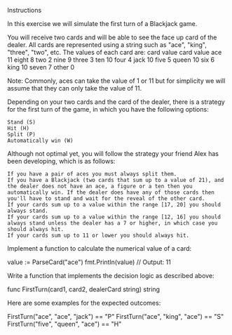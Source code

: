 Instructions

In this exercise we will simulate the first turn of a Blackjack game.

You will receive two cards and will be able to see the face up card of the dealer. All cards are represented using a string such as "ace", "king", "three", "two", etc. The values of each card are:
card 	value 	card 	value
ace 	11 	eight 	8
two 	2 	nine 	9
three 	3 	ten 	10
four 	4 	jack 	10
five 	5 	queen 	10
six 	6 	king 	10
seven 	7 	other 	0

Note: Commonly, aces can take the value of 1 or 11 but for simplicity we will assume that they can only take the value of 11.

Depending on your two cards and the card of the dealer, there is a strategy for the first turn of the game, in which you have the following options:

    Stand (S)
    Hit (H)
    Split (P)
    Automatically win (W)

Although not optimal yet, you will follow the strategy your friend Alex has been developing, which is as follows:

    If you have a pair of aces you must always split them.
    If you have a Blackjack (two cards that sum up to a value of 21), and the dealer does not have an ace, a figure or a ten then you automatically win. If the dealer does have any of those cards then you'll have to stand and wait for the reveal of the other card.
    If your cards sum up to a value within the range [17, 20] you should always stand.
    If your cards sum up to a value within the range [12, 16] you should always stand unless the dealer has a 7 or higher, in which case you should always hit.
    If your cards sum up to 11 or lower you should always hit.

Implement a function to calculate the numerical value of a card:

value := ParseCard("ace")
fmt.Println(value)
// Output: 11

Write a function that implements the decision logic as described above:

func FirstTurn(card1, card2, dealerCard string) string

Here are some examples for the expected outcomes:

FirstTurn("ace", "ace", "jack") == "P"
FirstTurn("ace", "king", "ace") == "S"
FirstTurn("five", "queen", "ace") == "H"

